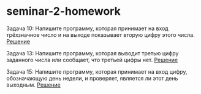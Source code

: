 # seminar-2-homework
Задача 10: Напишите программу, которая принимает на вход трёхзначное число и на выходе показывает вторую цифру этого числа.
[Решение](https://github.com/1am6adman/seminar-2-homework/tree/main/Example010) 

Задача 13: Напишите программу, которая выводит третью цифру заданного числа или сообщает, что третьей цифры нет.
[Решение](https://github.com/1am6adman/seminar-2-homework/tree/main/Example013) 

Задача 15: Напишите программу, которая принимает на вход цифру, обозначающую день недели, и проверяет, является ли этот день выходным.
[Решение](https://github.com/1am6adman/seminar-2-homework/tree/main/Example015)
